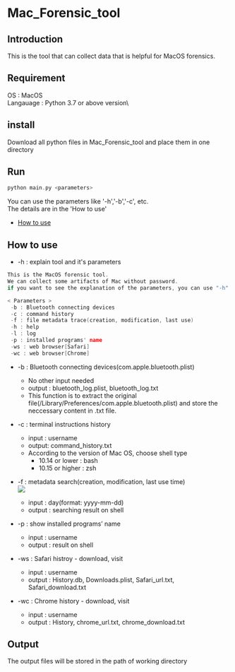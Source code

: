 # Mac_Forensic_tool

## Introduction
This is the tool that can collect data that is helpful for MacOS forensics.

## Requirement
OS : MacOS\
Langauage : Python 3.7 or above version\

## install
Download all python files in Mac_Forensic_tool and place them in one directory

## Run
```c
python main.py <parameters>
```
You can use the parameters like '-h','-b','-c', etc.\
The details are in the 'How to use'
- [How to use](#how-to-use)

## How to use
* -h : explain tool and it's parameters
```c
This is the MacOS forensic tool.
We can collect some artifacts of Mac without password.
if you want to see the explanation of the parameters, you can use "-h".

< Parameters >
 -b : Bluetooth connecting devices
 -c : command history
 -f : file metadata trace(creation, modification, last use)
 -h : help
 -l : log
 -p : installed programs' name
 -ws : web browser[Safari]
 -wc : web browser[Chrome]
```
* -b : Bluetooth connecting devices(com.apple.bluetooth.plist)
  * No other input needed
  * output : bluetooth_log.plist, bluetooth_log.txt
  * This function is to extract the original file(/Library/Preferences/com.apple.bluetooth.plist) and store the neccessary content in .txt file.

* -c : terminal instructions history 
  * input : username
  * output: command_history.txt
  * According to the version of Mac OS, choose shell type
    * 10.14 or lower : bash
    * 10.15 or higher : zsh
* -f : metadata search(creation, modification, last use time)\
  <img src = "https://user-images.githubusercontent.com/119034536/206067802-58e102cc-8905-4809-ac81-36cb67b81b54.png"/>
  * input : day(format: yyyy-mm-dd)
  * output : searching result on shell

* -p : show installed programs’ name
  * input : username
  * output : result on shell

* -ws : Safari histroy - download, visit
  * input : username
  * output : History.db, Downloads.plist, Safari_url.txt, Safari_download.txt

* -wc : Chrome history - download, visit
  * input : username
  * output : History, chrome_url.txt, chrome_download.txt

## Output
The output files will be stored in the path of working directory
